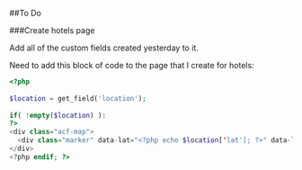 ##To Do

###Create hotels page

Add all of the custom fields created yesterday to it. 

Need to add this block of code to the page that I create for hotels:

```php
<?php 
 
$location = get_field('location');
 
if( !empty($location) ):
?>
<div class="acf-map">
  <div class="marker" data-lat="<?php echo $location['lat']; ?>" data-lng="<?php echo $location['lng']; ?>"></div>
</div>
<?php endif; ?>

```
